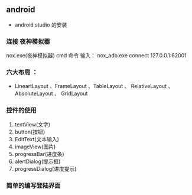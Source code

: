 ## android
* android studio 的安装

### 连接 夜神模拟器
nox.exe(夜神模拟器) 
cmd 命令 输入： nox_adb.exe connect 127.0.0.1:62001

### 六大布局 ：
* LineartLayout 、FrameLayout 、TableLayout
、 RelativeLayout 、 AbsoluteLayout 、 GridLayout

### 控件的使用
1. textView(文字)
2. button(按钮）
3. EditText(文本输入)
4. imageView(图片)
5. progressBar(进度条)
6. alertDialog(提示框)
7. progressDialog(进度提示)

### 简单的编写登陆界面
